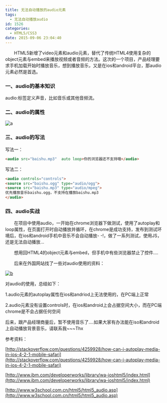 ```yaml
---
title: 无法自动播放的audio元素
tags:
  - 无法自动播放audio
id: 1526
categories:
  - HTML5/CSS3
date: 2015-09-06 23:04:40
---
```


&emsp;&emsp;HTML5新增了video元素和audio元素，替代了传统HTML4使用复杂的object元素与embed来播放视频或者音频的方法。这次的一个项目，产品经理要求手机加载开始时播放音乐，想到播放音乐，又是在ios和android平台，那audio元素必然是首选。

### **一、audio的基本知识**

audio:标签定义声音，比如音乐或其他音频流。

### **二、audio的属性**

![a](http://www.npm8.com/wp-content/uploads/2015/09/a.jpg)

### **三、audio的写法**

写法一：
```html
<audio src="baishu.mp3"  auto loop>你的浏览器还不支持哦</audio>
```

写法二：
```html
<audio controls="controls">
<source src="baishu.ogg" type="audio/ogg">
<source src="baishu.mp3" type="audio/mpeg">
优先播放音乐baishu.ogg，不支持在播放baishu.mp3
</audio>
```

### **四、audio实战**

&emsp;&emsp;在项目中使用audio，一开始在chrome浏览器下做测试，使用了autoplay和loop属性，在页面打开时自动播放并循环，在chrome是成功支持，发布到测试环境后，在ios和android手机中音乐不会自动播放- -!，做了一系列测试，使用JS，还是无法自动播放...

&emsp;&emsp;想用回HTML4的object元素与embed，但手机中有些浏览器禁止了控件....

&emsp;&emsp;后来在外国网站找了一些对audio使用的资料：

[![b](http://www.npm8.com/wp-content/uploads/2015/09/b-650x358.png)](http://www.npm8.com/wp-content/uploads/2015/09/b.png)

对audio的使用，总结如下：

1.audio元素的autoplay属性在ios和andriod上无法使用的，在PC端上正常

2.audio元素没有设置controls时，在ios和android上会占据空间大小，而在PC端chrome是不会占据任何空间

后来，跟产品经理商量后，暂不使用音乐了....如果大家有办法能在iso和android上自动播放背景音乐，请联系我~~~Thx
&nbsp;

参考资料：

[http://stackoverflow.com/questions/4259928/how-can-i-autoplay-media-in-ios-4-2-1-mobile-safari](http://stackoverflow.com/questions/4259928/how-can-i-autoplay-media-in-ios-4-2-1-mobile-safari)

[http://www.ibm.com/developerworks/library/wa-ioshtml5/index.html](http://www.ibm.com/developerworks/library/wa-ioshtml5/index.html)

[http://www.w3school.com.cn/html5/html5_audio.asp](http://www.w3school.com.cn/html5/html5_audio.asp)
&nbsp;
&nbsp;